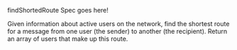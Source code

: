 findShortedRoute Spec goes here!

Given information about active users on the network, find the shortest route for a message from one user (the sender) to another (the recipient). Return an array of users that make up this route.
